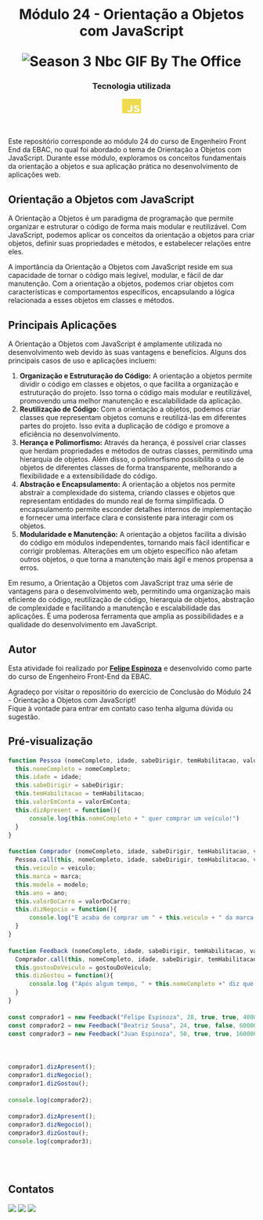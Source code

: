 <h1 align="center">
 <p>Módulo 24 - Orientação a Objetos com JavaScript</p>
 <img width="500" src="https://media.giphy.com/media/rr7AXwx8VHVdhtP4jI/giphy.gif" alt="Season 3 Nbc GIF By The Office">
</h1>
<div style="display: inline_block">
  <div align="center">
   <h3>Tecnologia utilizada</h3>
  <img align="center" alt="fde95-JS" height="30" width="40" src="https://raw.githubusercontent.com/devicons/devicon/master/icons/javascript/javascript-plain.svg">
</div>
<br>
<br>

   <p>Este repositório corresponde ao módulo 24 do curso de Engenheiro Front End da EBAC, no qual foi abordado o tema de Orientação a Objetos com JavaScript. Durante esse módulo, exploramos os conceitos fundamentais da orientação a objetos e sua aplicação prática no desenvolvimento de aplicações web.</p>

  <h2>Orientação a Objetos com JavaScript</h2>
  
  <p>A Orientação a Objetos é um paradigma de programação que permite organizar e estruturar o código de forma mais modular e reutilizável. Com JavaScript, podemos aplicar os conceitos da orientação a objetos para criar objetos, definir suas propriedades e métodos, e estabelecer relações entre eles.</p>
  <p>A importância da Orientação a Objetos com JavaScript reside em sua capacidade de tornar o código mais legível, modular, e fácil de dar manutenção. Com a orientação a objetos, podemos criar objetos com características e comportamentos específicos, encapsulando a lógica relacionada a esses objetos em classes e métodos.</p>
  <h2>Principais Aplicações</h2>
  <p>A Orientação a Objetos com JavaScript é amplamente utilizada no desenvolvimento web devido às suas vantagens e benefícios. Alguns dos principais casos de uso e aplicações incluem:</p>
  <ol>
    <li><strong>Organização e Estruturação do Código:</strong> A orientação a objetos permite dividir o código em classes e objetos, o que facilita a organização e estruturação do projeto. Isso torna o código mais modular e reutilizável, promovendo uma melhor manutenção e escalabilidade da aplicação.</li>
    <li><strong>Reutilização de Código:</strong> Com a orientação a objetos, podemos criar classes que representam objetos comuns e reutilizá-las em diferentes partes do projeto. Isso evita a duplicação de código e promove a eficiência no desenvolvimento.</li>
    <li><strong>Herança e Polimorfismo:</strong> Através da herança, é possível criar classes que herdam propriedades e métodos de outras classes, permitindo uma hierarquia de objetos. Além disso, o polimorfismo possibilita o uso de objetos de diferentes classes de forma transparente, melhorando a flexibilidade e a extensibilidade do código.</li>
    <li><strong>Abstração e Encapsulamento:</strong> A orientação a objetos nos permite abstrair a complexidade do sistema, criando classes e objetos que representam entidades do mundo real de forma simplificada. O encapsulamento permite esconder detalhes internos de implementação e fornecer uma interface clara e consistente para interagir com os objetos.</li>
    <li><strong>Modularidade e Manutenção:</strong> A orientação a objetos facilita a divisão do código em módulos independentes, tornando mais fácil identificar e corrigir problemas. Alterações em um objeto específico não afetam outros objetos, o que torna a manutenção mais ágil e menos propensa a erros.</li>
  </ol>
  <p>Em resumo, a Orientação a Objetos com JavaScript traz uma série de vantagens para o desenvolvimento web, permitindo uma organização mais eficiente do código, reutilização de código, hierarquia de objetos, abstração de complexidade e facilitando a manutenção e escalabilidade das aplicações. É uma poderosa ferramenta que amplia as possibilidades e a qualidade do desenvolvimento em JavaScript.</p>

   <h2>Autor</h2>

   <p>Esta atividade foi realizado por <a href="https://linktr.ee/fde95" target="_blank"><b>Felipe Espinoza</b></a> e desenvolvido como parte do curso de Engenheiro Front-End da EBAC.</p>
   <p>Agradeço por visitar o repositório do exercício de Conclusão do Módulo 24 - Orientação a Objetos com JavaScript! 
    <br>Fique à vontade para entrar em contato caso tenha alguma dúvida ou sugestão.</p>

  
 <h2>
    Pré-visualização
 </h2>
  
  ```js
  function Pessoa (nomeCompleto, idade, sabeDirigir, temHabilitacao, valorEmConta) {
    this.nomeCompleto = nomeCompleto;
    this.idade = idade;
    this.sabeDirigir = sabeDirigir;
    this.temHabilitacao = temHabilitacao;
    this.valorEmConta = valorEmConta;
    this.dizApresent = function(){
        console.log(this.nomeCompleto + " quer comprar um veículo!")
    }
}

function Comprador (nomeCompleto, idade, sabeDirigir, temHabilitacao, valorEmConta, veiculo, marca, modelo, ano, valorDoCarro){
    Pessoa.call(this, nomeCompleto, idade, sabeDirigir, temHabilitacao, valorEmConta);
    this.veiculo = veiculo;
    this.marca = marca;
    this.modelo = modelo;
    this.ano = ano;
    this.valorDoCarro = valorDoCarro;
    this.dizNegocio = function(){
        console.log("E acaba de comprar um " + this.veiculo + " da marca " + this.marca)
    }
}

function Feedback (nomeCompleto, idade, sabeDirigir, temHabilitacao, valorEmConta, veiculo, marca, modelo, ano, valorDoCarro, gostouDoVeiculo){
    Comprador.call(this, nomeCompleto, idade, sabeDirigir, temHabilitacao, valorEmConta, veiculo, marca, modelo, ano, valorDoCarro);
    this.gostouDoVeiculo = gostouDoVeiculo;
    this.dizGostou = function(){
        console.log ("Após algum tempo, " + this.nomeCompleto +" diz que é " + this.gostouDoVeiculo + " a afirmação de ter gostado do veículo")
    }
}

const comprador1 = new Feedback("Felipe Espinoza", 28, true, true, 40000, "Carro", "Honda", "Civic", 2010, 30000, true);
const comprador2 = new Feedback("Beatriz Sousa", 24, true, false, 60000, "Moto", "Ducatti", "Diavel", 2022, 55000, true);
const comprador3 = new Feedback("Juan Espinoza", 50, true, true, 160000, "Caminhão", "Volkswagem", "Constallation", 2022, 160000, false);



comprador1.dizApresent();
comprador1.dizNegocio();
comprador1.dizGostou();

console.log(comprador2);

comprador3.dizApresent();
comprador3.dizNegocio();
comprador3.dizGostou();
console.log(comprador3);
  ```

<br>
<br>

<h2>Contatos</h2>
<div style="display: inline_block">
 <a href="https://instagram.com/fde.95" target="_blank"><img src="https://img.shields.io/badge/Instagram-E4405F?style=for-the-badge&logo=instagram&logoColor=white" target="_blank"></a>
 <a href = "mailto:fdespinoza95@gmail.com"><img src="https://img.shields.io/badge/Gmail-D14836?style=for-the-badge&logo=gmail&logoColor=white" target="_blank"></a>
 <a href="https://www.linkedin.com/in/fde95" target="_blank"><img src="https://img.shields.io/badge/LinkedIn-0077B5?style=for-the-badge&logo=linkedin&logoColor=white" target="_blank"></a> 
</div>
